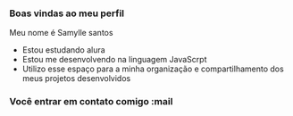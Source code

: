 ### Boas vindas ao meu perfil
Meu nome é Samylle santos


- Estou estudando alura
- Estou me desenvolvendo na linguagem JavaScrpt
-  Utilizo esse espaço para a minha organização e compartilhamento dos meus projetos desenvolvidos

### Você entrar em contato comigo :mail
